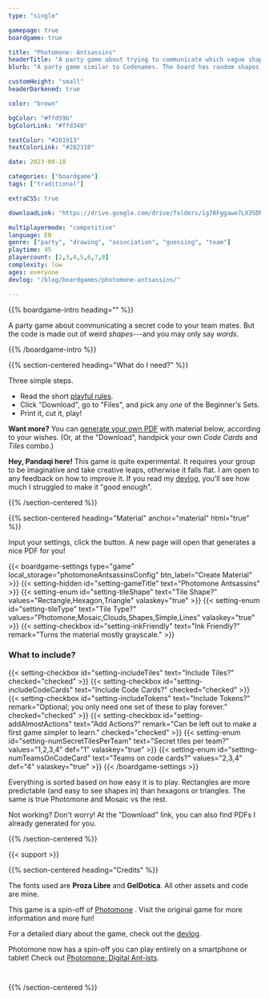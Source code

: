 ```yaml
---
type: "single"

gamepage: true
boardgame: true

title: "Photomone: Antsassins"
headerTitle: "A party game about trying to communicate which vague shape belongs to your team"
blurb: "A party game similar to Codenames. The board has random shapes, and you must somehow communicate which one is yours."

customHeight: "small"
headerDarkened: true

color: "brown"

bgColor: "#ffd59b"
bgColorLink: "#ffd340"

textColor: "#201913"
textColorLink: "#282310"

date: 2023-09-18

categories: ["boardgame"]
tags: ["traditional"]

extraCSS: true

downloadLink: "https://drive.google.com/drive/folders/1g78Fggawe7LX35DNlYHZJALXqPZIAPav"

multiplayermode: "competitive"
language: EN
genre: ["party", "drawing", "association", "guessing", "team"]
playtime: 45
playercount: [2,3,4,5,6,7,8]
complexity: low
ages: everyone
devlog: "/blog/boardgames/photomone-antsassins/"

---
```


{{% boardgame-intro heading="" %}}

A party game about communicating a secret code to your team mates. But the code is made out of weird _shapes_---and you may only say _words_.

{{% /boardgame-intro %}}

{{% section-centered heading="What do I need?" %}}

Three simple steps.
* Read the short [playful rules](rules).
* Click "Download", go to "Files", and pick any _one_ of the Beginner's Sets.
* Print it, cut it, play!

**Want more?** You can [generate your own PDF](#material) with material below, according to your wishes. (Or, at the "Download", handpick your own _Code Cards_ and _Tiles_ combo.)

**Hey, Pandaqi here!** This game is quite experimental. It requires your group to be imaginative and take creative leaps, otherwise it falls flat. I am open to any feedback on how to improve it. If you read my [devlog](/blog/boardgames/photomone-antsassins/), you'll see how much I struggled to make it "good enough".

{{% /section-centered %}}

{{% section-centered heading="Material" anchor="material" html="true" %}}

<p>Input your settings, click the button. A new page will open that generates a nice PDF for you!</p>

{{< boardgame-settings type="game" local_storage="photomoneAntsassinsConfig" btn_label="Create Material" >}}
	{{< setting-hidden id="setting-gameTitle" text="Photomone Antsassins" >}}
  {{< setting-enum id="setting-tileShape" text="Tile Shape?" values="Rectangle,Hexagon,Triangle" valaskey="true" >}}
  {{< setting-enum id="setting-tileType" text="Tile Type?" values="Photomone,Mosaic,Clouds,Shapes,Simple,Lines" valaskey="true" >}}
  {{< setting-checkbox id="setting-inkFriendly" text="Ink Friendly?" remark="Turns the material mostly grayscale." >}}
  <h3>What to include?</h3>
  {{< setting-checkbox id="setting-includeTiles" text="Include Tiles?" checked="checked" >}}
  {{< setting-checkbox id="setting-includeCodeCards" text="Include Code Cards?" checked="checked" >}}
  {{< setting-checkbox id="setting-includeTokens" text="Include Tokens?" remark="Optional; you only need one set of these to play forever." checked="checked" >}}
  {{< setting-checkbox id="setting-addAlmostActions" text="Add Actions?" remark="Can be left out to make a first game simpler to learn." checked="checked" >}}
  {{< setting-enum id="setting-numSecretTilesPerTeam" text="Secret tiles per team?" values="1,2,3,4" def="1" valaskey="true" >}}
  {{< setting-enum id="setting-numTeamsOnCodeCard" text="Teams on code cards?" values="2,3,4" def="4" valaskey="true" >}}
{{< /boardgame-settings >}}

<p class="remark-below-settings">Everything is sorted based on how easy it is to play. Rectangles are more predictable (and easy to see shapes in) than hexagons or triangles. The same is true Photomone and Mosaic vs the rest.</p> 

<p class="remark-below-settings">Not working? Don't worry! At the "Download" link, you can also find PDFs I already generated for you.</p> 

{{% /section-centered %}}

{{< support >}}

{{% section-centered heading="Credits" %}}

The fonts used are **Proza Libre** and **GelDotica**. All other assets and code are mine.

This game is a spin-off of [Photomone](https://pandaqi.com/photomone) . Visit the original game for more information and more fun!

For a detailed diary about the game, check out the [devlog](/blog/boardgames/photomone-antsassins/).

<div class="photomone-update-block" style="margin-bottom: 3em;">
Photomone now has a spin-off you can play entirely on a smartphone or tablet! Check out <a href="https://pandaqi.com/photomone-digital-antists/">Photomone: Digital Ant-ists</a>.
</div>

{{% /section-centered %}}